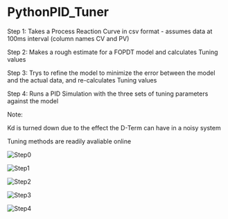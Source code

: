 # PythonPID_Tuner



Step 1: Takes a Process Reaction Curve in csv format - assumes data at 100ms interval (column names CV and PV)

Step 2: Makes a rough estimate for a FOPDT model and calculates Tuning values

Step 3: Trys to refine the model to minimize the error between the model and the actual data, and re-calculates Tuning values

Step 4: Runs a PID Simulation with the three sets of tuning parameters against the model 

Note: 

Kd is turned down due to the effect the D-Term can have in a noisy system

Tuning methods are readily avaliable online 

	

![Step0](https://user-images.githubusercontent.com/92536730/148578341-e6574036-1f94-4b2c-ad7a-79c428ca9a41.JPG)


![Step1](https://user-images.githubusercontent.com/92536730/148578368-5b86cdeb-3bce-469c-8304-ee2eb0b81783.JPG)


![Step2](https://user-images.githubusercontent.com/92536730/148644015-785abf6a-2961-4181-a32d-e776b3940ff2.jpg)


![Step3](https://user-images.githubusercontent.com/92536730/148644018-53b9a6e0-ceda-466b-88ee-265f975caca8.JPG)


![Step4](https://user-images.githubusercontent.com/92536730/148644020-0cf9129d-d142-44a4-95f8-52f248dca1cf.JPG)
